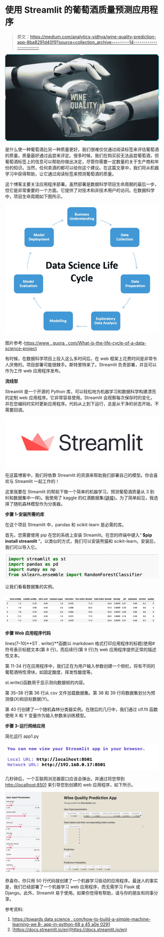 # 使用 Streamlit 的葡萄酒质量预测应用程序

> 原文：<https://medium.com/analytics-vidhya/wine-quality-prediction-app-8ba8291d40f9?source=collection_archive---------14----------------------->

![](img/594c6f228d10108c88e9ee2a6d67ee09.png)

是什么使一种葡萄酒比另一种质量更好。我们很难仅仅通过阅读标签来评估葡萄酒的质量。质量最好通过品尝来评定。很多时候，我们在购买前无法品尝葡萄酒，但葡萄酒标签上的信息可以帮助你做出决定，尽管你需要一定数量的关于生产商和年份的知识。当然，任何卖酒的都可以给你这个建议。在这篇文章中，我们将从机器学习中获得帮助，让它通过阅读标签来预测葡萄酒的质量。

这个博客主要关注应用程序部署。虽然部署是数据科学项目生命周期的最后一步，但它是非常重要的一个方面。它提供了对技术和非技术用户的访问。在数据科学中，项目生命周期如下图所示。

![](img/1fc4e42d37cbfe23f019d2df3086650c.png)

图片参考-[https://www . quora . com/What-is-the-life-cycle-of-a-data-science-project](https://www.quora.com/What-is-the-life-cycle-of-a-data-science-project)

有时候，在数据科学项目上投入这么多时间后，在 web 框架上花费时间是非常令人厌倦的。项目部署可能很棘手。斯特里特来了。Streamlit 负责部署，并且可以作为工作 web 应用程序发布。

**流线型**

Streamlit 是一个开源的 Python 库，可以轻松地为机器学习和数据科学构建漂亮的定制 web 应用程序。它非常容易使用。Streamlit 会观察每次保存时的变化，并在您编码时实时更新应用程序。代码从上到下运行，总是从干净的状态开始，不需要回调。

![](img/5ae8a154d3787d8265c0a37264c13315.png)

在这篇博客中，我们将依靠 Streamlit 的资源来帮助我们部署自己的模型。你会喜欢与 Streamlit 一起工作的！

这里我要在 Streamlit 的帮助下做一个简单的机器学习，预测葡萄酒质量从 3 到 8(和数据集中一样)。我使用了 kaggle 的红酒数据集([链接](https://www.kaggle.com/uciml/red-wine-quality-cortez-et-al-2009))。为了简单起见，我选择了随机森林模型作为分类器。

**步骤 1-安装所需的库**

在这个项目 Streamlit 中，pandas 和 scikit-learn 是必需的库。

首先，您需要使用 pip 在您的系统上安装 Streamlit。在您的终端中键入“ **$pip install streamlit** ”。以类似的方式，我们可以安装熊猫和 scikit-learn。安装后，我们可以导入它。

![](img/af73c2838c1fc1b17152e3be6a0e7c62.png)

让我们看看数据集的实例。

![](img/6163b98321d85203a19c22e9b0b10e82.png)

**步骤 Web 应用程序代码**

lines(7–10)**ST . write()**函数以 markdown 格式打印应用程序的标题(使用#符号表示标题文本(第 8 行)，而后续行(第 9 行)为 web 应用程序提供正常的描述性文本。

第 11-34 行在应用程序中，我们正在为用户输入参数创建一个侧栏。将有不同的葡萄酒特性滑块，如固定酸度，挥发性酸度等。

st.write()函数用于显示测向数据帧的内容。

第 35–38 行第 36 行从 csv 文件加载数据集。第 38 和 39 行将数据集划分为预测值(X)和目标数据(Y)。

第 40 行创建了一个随机森林分类器实例。在随后的几行中，我们通过 clf.fit 函数使用 X 和 Y 变量作为输入参数来训练模型。

**步骤 3-运行网络应用**

简化运行 app1.py

![](img/1e60c01b01bc49cfbeffea5c65dfcc10.png)

几秒钟后，一个互联网浏览器窗口应该会弹出，并通过将您带到 [http://localhost:8501](http://localhost:8501) 来引导您到创建的 web 应用程序，如下所示。

![](img/1a02ecf24cfc2d11abd6b9d586b87e2c.png)

恭喜你，你只用 50 行代码就创建了一个机器学习驱动的应用程序。最迷人的事实是，我们已经部署了一个机器学习 web 应用程序，而无需学习 Flask 或 Django。此外，Streamlit 易于使用。如果你觉得有帮助，请与你的朋友和同事分享。

参考资料:

1.  [https://towards data science . com/how-to-build-a-simple-machine-learning-we B- app-in-python-68 a 45 a0e 0291](https://towardsdatascience.com/how-to-build-a-simple-machine-learning-web-app-in-python-68a45a0e0291)
2.  [https://docs.streamlit.io/en](https://docs.streamlit.io/en)